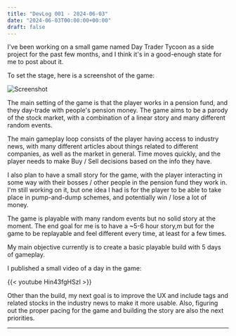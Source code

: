 ```yaml
---
title: "DevLog 001 - 2024-06-03"
date: "2024-06-03T00:00:00+00:00"
draft: false
---
```

I've been working on a small game named Day Trader Tycoon as a side project for the past few months, and I think it's in a good-enough state for me to post about it.

To set the stage, here is a screenshot of the game:

![Screenshot](/2024-06-03.png)

The main setting of the game is that the player works in a pension fund, and they day-trade with people's pension money. The game aims to be a parody of the stock market, with a combination of a linear story and many different random events.

The main gameplay loop consists of the player having access to industry news, with many different articles about things related to different companies, as well as the market in general. Time moves quickly, and the player needs to make Buy / Sell decisions based on the info they have.

I also plan to have a small story for the game, with the player interacting in some way with their bosses / other people in the pension fund they work in. I'm still working on it, but one idea I had is for the player to be able to take place in pump-and-dump schemes, and potentially win / lose a lot of money.

The game is playable with many random events but no solid story at the moment. The end goal for me is to have a ~5-6 hour story,m but for the game to be replayable and feel different every time, at least for a few times.

My main objective currently is to create a basic playable build with 5 days of gameplay.

I published a small video of a day in the game:

{{< youtube Hin43fgHSzI >}}

Other than the build, my next goal is to improve the UX and include tags and related stocks in the industry news to make it more usable. Also, figuring out the proper pacing for the game and building the story are also the next priorities.

---